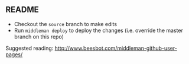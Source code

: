 README
------

* Checkout the `source` branch to make edits
* Run `middleman deploy` to deploy the changes (i.e. override the master branch on this repo)

Suggested reading: http://www.beesbot.com/middleman-github-user-pages/